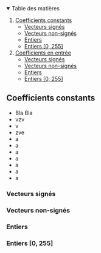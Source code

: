 <details open="open">
  <summary>Table des matières</summary>
  <ol>
    <li>
      <a href="#coefficients-constants">Coefficients constants</a>
      <ul>
        <li><a href="#vecteurs-signés">Vecteurs signés</a></li>
        <li><a href="#vecteurs-non-signés">Vecteurs non-signés</a></li>
        <li><a href="#entiers">Entiers</a></li>
        <li><a href="#entiers-0-255">Entiers [0, 255]</a></li>
      </ul>
    </li>
    <li>
      <a href="#abouthproeh">Coefficients en entrée</a>
      <ul>
        <li><a href="#built-with">Vecteurs signés</a></li>
        <li><a href="#built-with">Vecteurs non-signés</a></li>
        <li><a href="#built-with">Entiers</a></li>
        <li><a href="#built-with">Entiers [0, 255]</a></li>
      </ul>
    </li>
  </ol>
</details>

## Coefficients constants
- Bla Bla
- vzv
- v
- zve
- a
- a
- a
- a
- a
- a
- a

### Vecteurs signés
### Vecteurs non-signés
### Entiers
### Entiers [0, 255]
